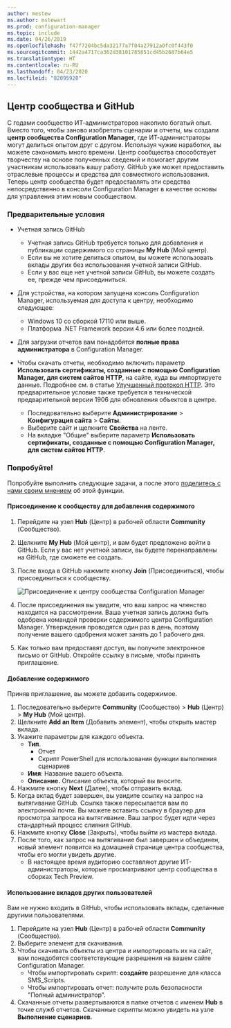 ```yaml
---
author: mestew
ms.author: mstewart
ms.prod: configuration-manager
ms.topic: include
ms.date: 04/26/2019
ms.openlocfilehash: f47f7204bc5da32177a7f04a27912a0fc0f443f0
ms.sourcegitcommit: 1442a4717ca362d38101785851cd45b2687b64e5
ms.translationtype: HT
ms.contentlocale: ru-RU
ms.lasthandoff: 04/23/2020
ms.locfileid: "82095920"
---
```

## <a name="community-hub-and-github"></a>Центр сообщества и GitHub
<!--3555935 & 3555936-->

С годами сообщество ИТ-администраторов накопило богатый опыт. Вместо того, чтобы заново изобретать сценарии и отчеты, мы создали **центр сообщества Configuration Manager**, где ИТ-администраторы могут делиться опытом друг с другом. Используя чужие наработки, вы можете сэкономить много времени. Центр сообщества способствует творчеству на основе полученных сведений и помогает другим участникам использовать вашу работу. GitHub уже может предоставить отраслевые процессы и средства для совместного использования. Теперь центр сообщества будет предоставлять эти средства непосредственно в консоли Configuration Manager в качестве основы для управления этим новым сообществом.


### <a name="prerequisites"></a>Предварительные условия 

- Учетная запись GitHub

  - Учетная запись GitHub требуется только для добавления и публикации содержимого со страницы **My Hub** (Мой центр).
  - Если вы не хотите делиться опытом, вы можете использовать вклады других без использования учетной записи GitHub.
  - Если у вас еще нет учетной записи GitHub, вы можете создать ее, прежде чем присоединиться.

- Для устройства, на котором запущена консоль Configuration Manager, используемая для доступа к центру, необходимо следующее:

   - Windows 10 со сборкой 17110 или выше.
   - Платформа .NET Framework версии 4.6 или более поздней.

- Для загрузки отчетов вам понадобятся **полные права администратора** в Configuration Manager.
- Чтобы скачать отчеты, необходимо включить параметр **Использовать сертификаты, созданные с помощью Configuration Manager, для систем сайтов HTTP**, на сайте, куда вы импортируете данные. Подробнее см. в статье [Улучшенный протокол HTTP](../../../../plan-design/hierarchy/enhanced-http.md). Это предварительное условие также требуется в технической предварительной версии 1906 для обновления объектов в центре.

     - Последовательно выберите **Администрирование** > **Конфигурация сайта** > **Сайты**.
     - Выберите сайт и щелкните **Свойства** на ленте. 
     - На вкладке "Общие" выберите параметр **Использовать сертификаты, созданные с помощью Configuration Manager, для систем сайтов HTTP**.

### <a name="try-it-out"></a>Попробуйте!

Попробуйте выполнить следующие задачи, а после этого [поделитесь с нами своим мнением](../../../../understand/find-help.md#product-feedback) об этой функции.

#### <a name="join-the-community-hub-to-contribute-content"></a>Присоединение к сообществу для добавления содержимого

1. Перейдите на узел **Hub** (Центр) в рабочей области **Community** (Сообщество).
1. Щелкните **My Hub** (Мой центр), и вам будет предложено войти в GitHub. Если у вас нет учетной записи, вы будете перенаправлены на GitHub, где сможете ее создать.
1. После входа в GitHub нажмите кнопку **​​Join** (Присоединиться), чтобы присоединиться к сообществу.

   ![Присоединение к центру сообщества Configuration Manager](../../media/3555935-join-community-hub.png)

1. После присоединения вы увидите, что ваш запрос на членство находится на рассмотрении. Ваша учетная запись должна быть одобрена командой проверки содержимого центра Configuration Manager. Утверждения проводятся один раз в день, поэтому получение вашего одобрения может занять до 1 рабочего дня.
1. Как только вам предоставят доступ, вы получите электронное письмо от GitHub. Откройте ссылку в письме, чтобы принять приглашение.

#### <a name="contribute-content"></a>Добавление содержимого

Приняв приглашение, вы можете добавить содержимое.

1. Последовательно выберите **Community** (Сообщество)  > **Hub** (Центр)  > **My Hub** (Мой центр).
1. Щелкните **Add an Item** (Добавить элемент), чтобы открыть мастер вклада.
1. Укажите параметры для каждого объекта.
   - **Тип**. 
     - Отчет
     - Скрипт PowerShell для использования функции выполнения сценариев
   - **Имя**: Название вашего объекта.
   - **Описание.** Описание объекта, который вы вносите.
1. Нажмите кнопку **Next** (Далее), чтобы отправить вклад.
1. Когда вклад будет завершен, вы увидите ссылку на запрос на вытягивание GitHub. Ссылка также пересылается вам по электронной почте. Вы можете вставить ссылку в браузер для просмотра запроса на вытягивание. Ваш запрос будет идти через стандартный процесс слияния GitHub.
1. Нажмите кнопку **Close** (Закрыть), чтобы выйти из мастера вклада.
1. После того, как запрос на вытягивание был завершен и объединен, новый элемент появится на домашней странице центра сообщества, чтобы его могли увидеть другие.
   - В настоящее время аудиторию составляют другие ИТ-администраторы, которые просматривают центр сообщества в сборках Tech Preview.

#### <a name="use-the-contributions-of-others"></a>Использование вкладов других пользователей

Вам не нужно входить в GitHub, чтобы использовать вклады, сделанные другими пользователями.

1. Перейдите на узел **Hub** (Центр) в рабочей области **Community** (Сообщество).
1. Выберите элемент для скачивания.
1. Чтобы скачивать объекты из центра и импортировать их на сайт, вам понадобятся соответствующие разрешения на вашем сайте Configuration Manager.
    - Чтобы импортировать скрипт: **создайте** разрешение для класса SMS_Scripts.
    - Чтобы импортировать отчет: получите роль безопасности "Полный администратор".
1. Скачанные отчеты развертываются в папке отчетов с именем **Hub** в точке служб отчетов. Скачанные скрипты можно увидеть на узле **Выполнение сценариев**.

